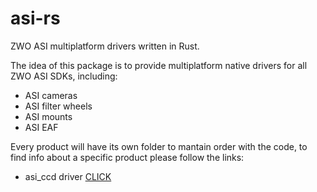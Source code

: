 # asi-rs

ZWO ASI multiplatform drivers written in Rust.

The idea of this package is to provide multiplatform native drivers for all ZWO ASI SDKs, including:

 - ASI cameras
 - ASI filter wheels
 - ASI mounts
 - ASI EAF 


Every product will have its own folder to mantain order with the code, to find info about a specific product
please follow the links:

 - asi_ccd driver [CLICK](src/bin/ccd/README.md)

